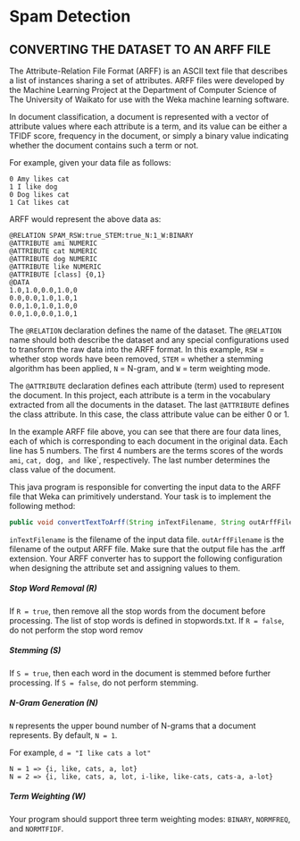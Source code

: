 # Spam Detection
## CONVERTING THE DATASET TO AN ARFF FILE

The Attribute-Relation File Format (ARFF) is an ASCII text file that describes a list of instances sharing a set
of attributes. ARFF files were developed by the Machine Learning Project at the Department of Computer
Science of The University of Waikato for use with the Weka machine learning software.

In document classification, a document is represented with a vector of attribute values where each attribute is a
term, and its value can be either a TFIDF score, frequency in the document, or simply a binary value
indicating whether the document contains such a term or not. 

For example, given your data file as follows:
```
0 Amy likes cat
1 I like dog
0 Dog likes cat
1 Cat likes cat
```
ARFF would represent the above data as:

```
@RELATION SPAM_RSW:true_STEM:true_N:1_W:BINARY
@ATTRIBUTE ami NUMERIC
@ATTRIBUTE cat NUMERIC
@ATTRIBUTE dog NUMERIC
@ATTRIBUTE like NUMERIC
@ATTRIBUTE [class] {0,1}
@DATA
1.0,1.0,0.0,1.0,0
0.0,0.0,1.0,1.0,1
0.0,1.0,1.0,1.0,0
0.0,1.0,0.0,1.0,1
```
The `@RELATION` declaration defines the name of the dataset. The `@RELATION` name should both describe
the dataset and any special configurations used to transform the raw data into the ARFF format. In this
example, `RSW` = whether stop words have been removed, `STEM` = whether a stemming algorithm has been
applied, `N` = N-gram, and `W` = term weighting mode.

The `@ATTRIBUTE` declaration defines each attribute (term) used to represent the document. In this project,
each attribute is a term in the vocabulary extracted from all the documents in the dataset. The last
`@ATTRIBUTE` defines the class attribute. In this case, the class attribute value can be either 0 or 1.

In the example ARFF file above, you can see that there are four data lines, each of which is corresponding to
each document in the original data. Each line has 5 numbers. The first 4 numbers are the terms scores of the
words `ami`, `cat, `dog`, and `like`, respectively. The last number determines the class value of the
document.

This java program is responsible for converting the input data to the ARFF file that Weka can primitively understand. Your task is to implement the following
method:
```java
public void convertTextToArff(String inTextFilename, String outArffFilename,boolean R, boolean S, int N, String W)
```

`inTextFilename` is the filename of the input data file.
`outArffFilename` is the filename of the output ARFF file. Make sure that the output file has the .arff
extension.
Your ARFF converter has to support the following configuration when designing the attribute set and
assigning values to them.

##### Stop Word Removal (R)
If `R = true`, then remove all the stop words from the document before processing. The list of stop words is
defined in stopwords.txt. If `R = false`, do not perform the stop word remov

##### Stemming (S)
If `S = true`, then each word in the document is stemmed before further processing. If `S = false`, do not
perform stemming.

##### N-Gram Generation (N)
`N` represents the upper bound number of N-grams that a document represents. By default, `N = 1`. 

For example, `d = "I like cats a lot"`

```
N = 1 => {i, like, cats, a, lot}
N = 2 => {i, like, cats, a, lot, i-like, like-cats, cats-a, a-lot}
```

##### Term Weighting (W)
Your program should support three term weighting modes: `BINARY`, `NORMFREQ`, and `NORMTFIDF`. 




